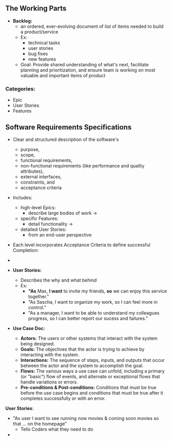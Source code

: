 ## The Working Parts
- **Backlog:** 
	- an ordered, ever-evolving document of list of items needed to build a product/service
	- Ex:
		- technical tasks
		- user stories
		- bug fixes
		- new features
	- Goal: Provide shared understanding of what's next, facilitate planning and prioritization, and ensure team is working on most valuable and important items of product


### Categories:
- Epic
- User Stories
- Features
## Software Requirements Specifications
- Clear and structured description of the software's 
	- purpose,
	- scope,
	- functional requirements,
	- non-functional requirements (like performance and quality attributes),
	- external interfaces,
	- constraints, and 
	- acceptance criteria

- Includes:
	- high-level Epics:
		- describe large bodies of work ->
	- specific Features:
		- detail functionality ->
	- detailed User Stories:
		- from an end-user perspective
- Each level incorporates Acceptance Criteria to define successful Completion:
- 

- **User Stories:**
	- Describes the why and what behind
	- Ex:
		- **"As** Max, **I want** to invite my friends, **so** we can enjoy this service together."
		- "As Sascha, I want to organize my work, so I can feel more in control."
		- "As a manager, I want to be able to understand my colleagues progress, so I can better report our sucess and failures."
- **Use Case Doc:**
	- **Actors:** The users or other systems that interact with the system being designed. 
	- **Goals:** The objectives that the actor is trying to achieve by interacting with the system. 
    - **Interactions:** The sequence of steps, inputs, and outputs that occur between the actor and the system to accomplish the goal. 
    - **Flows:** The various ways a use case can unfold, including a primary (or "basic") flow of events, and alternate or exceptional flows that handle variations or errors. 
    - **Pre-conditions & Post-conditions:** Conditions that must be true before the use case begins and conditions that must be true after it completes successfully or with an error.


**User Stories**:
- "As user I want to see running now movies & coming soon movies so that ... on the homepage"
	- Tells Coders what they need to do
- 